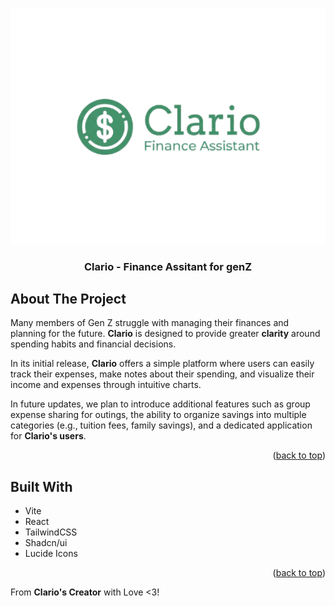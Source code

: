 <a id="readme-top"></a>

<!-- PROJECT LOGO -->
<br />
<div align="center">
  <!-- <a href="https://github.com/Pet3r1512/DevIniter"> -->
    <img src="public/logo/Full_Logo.png" alt="Logo">
  <!-- </a> -->

<h3 align="center">Clario - Finance Assitant for genZ</h3>

</div>

<!-- ABOUT THE PROJECT -->

## About The Project

<!-- [![Product Name Screen Shot][product-screenshot]](https://deviniter.vercel.app/) -->

Many members of Gen Z struggle with managing their finances and planning for the future. <strong>Clario</strong> is designed to provide greater <strong>clarity</strong> around spending habits and financial decisions.

In its initial release, <strong>Clario</strong> offers a simple platform where users can easily track their expenses, make notes about their spending, and visualize their income and expenses through intuitive charts.

In future updates, we plan to introduce additional features such as group expense sharing for outings, the ability to organize savings into multiple categories (e.g., tuition fees, family savings), and a dedicated application for <strong>Clario's users</strong>.

<p align="right">(<a href="#readme-top">back to top</a>)</p>

## Built With

- Vite
- React
- TailwindCSS
- Shadcn/ui
- Lucide Icons

<p align="right">(<a href="#readme-top">back to top</a>)</p>

From <strong>Clario's Creator</strong> with Love <3!

<!-- [product-screenshot]: public/screenshot.png -->
